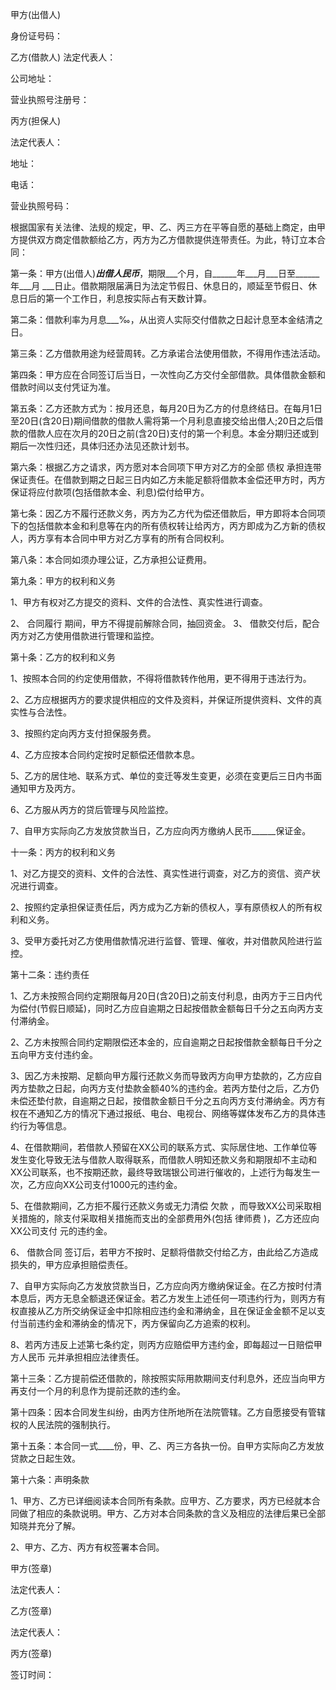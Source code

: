 
 


甲方(出借人)


身份证号码：


乙方(借款人) 法定代表人：


公司地址：


营业执照号注册号：


丙方(担保人)


法定代表人：


地址：


电话：


营业执照号码：


根据国家有关法律、法规的规定，甲、乙、丙三方在平等自愿的基础上商定，由甲方提供双方商定借款额给乙方，丙方为乙方借款提供连带责任。为此，特订立本合同：


第一条：甲方(出借人)_________出借人民币_________，期限___个月，自______年___月___日至______年___月 ___日止。借款期限届满日为法定节假日、休息日的，顺延至节假日、休息日后的第一个工作日，利息按实际占有天数计算。


第二条：借款利率为月息___‰，从出资人实际交付借款之日起计息至本金结清之日。


第三条：乙方借款用途为经营周转。乙方承诺合法使用借款，不得用作违法活动。


第四条：甲方应在合同签订后当日，一次性向乙方交付全部借款。具体借款金额和借款时间以支付凭证为准。


第五条：乙方还款方式为：按月还息，每月20日为乙方的付息终结日。在每月1日至20日(含20日)期间借款的借款人需将第一个月利息直接交给出借人;20日之后借款的借款人应在次月的20日之前(含20日)支付的第一个利息。本金分期归还或到期后一次性归还，具体归还办法见还款计划书。


第六条：根据乙方之请求，丙方愿对本合同项下甲方对乙方的全部
债权
承担连带保证责任。在借款到期之日起三日内如乙方未能足额将借款本金偿还甲方时，丙方保证将应付款项(包括借款本金、利息)偿付给甲方。


第七条：因乙方不履行还款义务，丙方为乙方代为偿还借款后，甲方即将本合同项下的包括借款本金和利息等在内的所有债权转让给丙方，丙方即成为乙方新的债权人，丙方享有本合同中甲方对乙方享有的所有合同权利。


第八条：本合同如须办理公证，乙方承担公证费用。


第九条：甲方的权利和义务


1、甲方有权对乙方提交的资料、文件的合法性、真实性进行调查。


2、
合同履行
期间，甲方不得提前解除合同，抽回资金。 3、 借款交付后，配合丙方对乙方使用借款进行管理和监控。


第十条：乙方的权利和义务


1、按照本合同的约定使用借款，不得将借款转作他用，更不得用于违法行为。


2、乙方应根据丙方的要求提供相应的文件及资料，并保证所提供资料、文件的真实性与合法性。


3、按照约定向丙方支付担保服务费。


4、乙方应按本合同约定按时足额偿还借款本息。


5、乙方的居住地、联系方式、单位的变迁等发生变更，必须在变更后三日内书面通知甲方及丙方。


6、乙方服从丙方的贷后管理与风险监控。


7、自甲方实际向乙方发放贷款当日，乙方应向丙方缴纳人民币______保证金。


十一条：丙方的权利和义务


1、对乙方提交的资料、文件的合法性、真实性进行调查，对乙方的资信、资产状况进行调查。


2、按照约定承担保证责任后，丙方成为乙方新的债权人，享有原债权人的所有权利和义务。


3、受甲方委托对乙方使用借款情况进行监督、管理、催收，并对借款风险进行监控。


第十二条：违约责任


1、乙方未按照合同约定期限每月20日(含20日)之前支付利息，由丙方于三日内代为偿付(节假日顺延)，同时乙方应自逾期之日起按借款金额每日千分之五向丙方支付滞纳金。


2、乙方未按照合同约定期限偿还本金的，应自逾期之日起按借款金额每日千分之五向甲方支付违约金。


3、因乙方未按期、足额向甲方履行还款义务而导致丙方向甲方垫款的，乙方应自丙方垫款之日起，向丙方支付垫款金额40%的违约金。若丙方垫付之后，乙方仍未偿还垫付款，自逾期之日起，按借款金额日千分之五向丙方支付滞纳金。丙方有权在不通知乙方的情况下通过报纸、电台、电视台、网络等媒体发布乙方的具体违约行为等信息。


4、在借款期间，若借款人预留在XX公司的联系方式、实际居住地、工作单位等发生变化导致无法与借款人取得联系，而借款人明知还款义务和期限却不主动和XX公司联系，也不按期还款，最终导致瑞银公司进行催收的，上述行为每发生一次，乙方应向XX公司支付1000元的违约金。


5、在借款期间，乙方拒不履行还款义务或无力清偿
欠款
，而导致XX公司采取相关措施的，除支付采取相关措施而支出的全部费用外(包括
律师费
)，乙方还应向XX公司支付 元的违约金。


6、
借款合同
签订后，若甲方不按时、足额将借款交付给乙方，由此给乙方造成损失的，甲方应承担赔偿责任。


7、自甲方实际向乙方发放贷款当日，乙方应向丙方缴纳保证金。在乙方按时付清本息后，丙方无息全额退还保证金。若乙方发生上述任何一项违约行为，则丙方有权直接从乙方所交纳保证金中扣除相应违约金和滞纳金，且在保证金金额不足以支付当前违约金和滞纳金的情况下，丙方保留向乙方追索的权利。


8、若丙方违反上述第七条约定，则丙方应赔偿甲方违约金，即每超过一日赔偿甲方人民币 元并承担相应法律责任。


第十三条：乙方提前偿还借款的，除按照实际用款期间支付利息外，还应当向甲方再支付一个月的利息作为提前还款的违约金。


第十四条：因本合同发生纠纷，由丙方住所地所在法院管辖。乙方自愿接受有管辖权的人民法院的强制执行。


第十五条：本合同一式____份，甲、乙、丙三方各执一份。自甲方实际向乙方发放贷款之日起生效。


第十六条：声明条款


1、甲方、乙方已详细阅读本合同所有条款。应甲方、乙方要求，丙方已经就本合同做了相应的条款说明。甲方、乙方对本合同条款的含义及相应的法律后果已全部知晓并充分了解。


2、甲方、乙方、丙方有权签署本合同。


甲方(签章)


法定代表人：


乙方(签章)


法定代表人：


丙方(签章)


签订时间：
 


 

 
 
 
 
 
  


  
 

  


  


  
 
 
 
 

